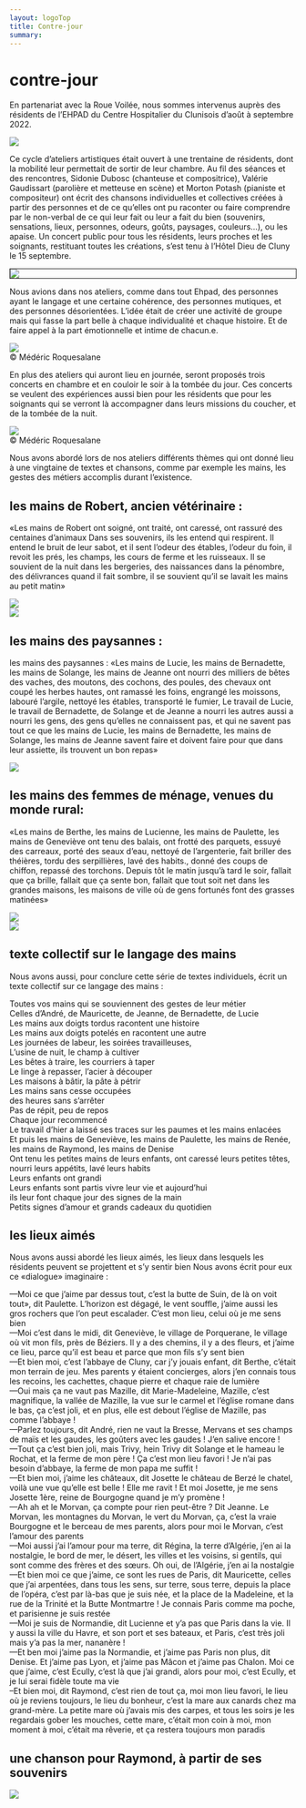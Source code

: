 ```yaml
---
layout: logoTop
title: Contre-jour
summary: 
---
```

<h1>contre-jour</h1>

<p class="intro-text">En partenariat avec la Roue Voilée, nous sommes intervenus auprès des résidents de l’EHPAD du Centre Hospitalier du Clunisois d’août à septembre 2022.</p>
<div class="center-big-block">
<img src="https://res.cloudinary.com/dnxcesebo/image/upload/q_auto,f_auto/v1663763436/panorama-concert_htfoeh.jpg">
</div>
 
<p class="intro-text">Ce cycle d’ateliers artistiques était ouvert à une trentaine de résidents, dont la mobilité leur permettait de sortir de leur chambre. Au fil des séances et des rencontres, Sidonie Dubosc (chanteuse et compositrice), Valérie Gaudissart (parolière et metteuse en scène) et Morton Potash (pianiste et compositeur) ont écrit des chansons individuelles et collectives créées à partir des  personnes et de ce qu’elles ont pu raconter ou faire comprendre par le non-verbal de ce qui leur fait ou leur a fait du bien (souvenirs, sensations, lieux, personnes, odeurs, goûts, paysages, couleurs…), ou les apaise. Un concert public pour tous les résidents, leurs proches et les soignants, restituant toutes les créations, s’est tenu à l’Hôtel Dieu de Cluny le 15 septembre.</p>
<div class="center-big-block" style="border: .1rem solid">
   <img src="https://res.cloudinary.com/dnxcesebo/image/upload/q_auto,f_auto/v1662204404/contrejour-flyer_u0k4ii.jpg">
</div>


 <p class="intro-text">Nous avions dans nos ateliers, comme dans tout Ehpad, des personnes ayant le langage et une certaine cohérence, des personnes mutiques, et des personnes désorientées. L’idée était de créer une activité de groupe mais qui fasse la part belle à chaque individualité et chaque histoire. Et de faire appel à la part émotionnelle et intime de chacun.e. 
 </p>

<div class="center-max600-block">
   <img src="https://res.cloudinary.com/dnxcesebo/image/upload/q_auto,f_auto/v1662205620/P1010015_800_bht29k.png">
   <figcaption class="figCap">© Médéric Roquesalane</figcaption>
</div>

<p class="intro-text">En plus des ateliers qui auront lieu en journée, seront proposés trois concerts en chambre et en couloir le soir à la tombée du jour. Ces concerts se veulent des expériences aussi bien pour les résidents que pour les soignants qui se verront là accompagner dans leurs missions du coucher, et de la tombée de la nuit.</p>
<div class="center-big-block"><img src="https://res.cloudinary.com/dnxcesebo/image/upload/v1662205893/P1010066_1000px_bdilyb.jpg">
<figcaption class="figCap">© Médéric Roquesalane</figcaption>
</div>

<p class="intro-text">Nous avons abordé lors de nos ateliers différents thèmes qui ont donné lieu à une vingtaine de textes et chansons, comme par exemple les mains, les gestes des métiers accomplis durant l’existence. 
</p>

<h2>les mains de Robert, ancien vétérinaire : </h2>
<p class="intro-text">«Les mains de Robert ont soigné, ont traité, ont caressé, ont rassuré des centaines d’animaux
Dans ses souvenirs, ils les entend qui respirent.
Il entend le bruit de leur sabot, et il sent l’odeur des étables, l’odeur du foin, il revoit  les prés, les champs, les cours de ferme et les ruisseaux. Il se souvient de la nuit dans les bergeries, des naissances dans la pénombre, des délivrances quand il fait sombre, il se souvient qu’il se lavait les mains au petit matin»
</p>
<div class="center-big-block">
<img src="https://res.cloudinary.com/dnxcesebo/image/upload/q_auto,f_auto/v1663754669/les-mains-de-robertP1_cwin3z.jpg"><br>
<img src="https://res.cloudinary.com/dnxcesebo/image/upload/q_auto,f_auto/v1663754669/les-mains-de-robertP2_dvmj5k.jpg">
</div>

<h2>les mains des paysannes :</h2>
<p class="intro-text">les mains des paysannes : 
«Les mains de Lucie, les mains de Bernadette, les mains de Solange, les mains de Jeanne ont nourri des milliers de bêtes
des vaches, des moutons, des cochons, des poules, des chevaux
ont coupé les herbes hautes, ont ramassé les foins, engrangé les moissons, labouré l’argile, nettoyé les étables, transporté le fumier, 
Le travail de Lucie, le travail de Bernadette, de Solange et de Jeanne a nourri les autres aussi
a nourri les gens, des gens qu’elles ne connaissent pas, et qui ne savent pas tout ce que les mains de Lucie, les mains de Bernadette, les mains de Solange, les mains de Jeanne savent faire et doivent faire pour que dans leur assiette, ils trouvent un bon repas»
</p>
<div class="center-big-block">
<img src="https://res.cloudinary.com/dnxcesebo/image/upload/q_auto,f_auto/v1663756926/jeanne-viens-voir_enzrkc.jpg">
</div>

<h2>les mains des femmes de ménage, venues du monde rural:</h2>
<p class="intro-text">«Les mains de Berthe, les mains de Lucienne, les mains de Paulette, les mains de Geneviève ont tenu des balais, ont frotté des parquets, essuyé des carreaux, porté des seaux d’eau, nettoyé de l’argenterie, fait briller des théières, tordu des serpillières, lavé des habits., donné des coups de chiffon, repassé des torchons. 
Depuis tôt le matin jusqu’à tard le soir, fallait que ça brille, fallait que ça sente bon, fallait que tout soit net dans les grandes maisons, les maisons de ville où de gens fortunés font des grasses matinées»
</p>
<div class="center-big-block">
<img src="https://res.cloudinary.com/dnxcesebo/image/upload/q_auto,f_auto/v1663756348/ont-tenu-des-balaisP1_rqil7i.jpg"><br>
<img src="https://res.cloudinary.com/dnxcesebo/image/upload/q_auto,f_auto/v1663756348/ont-tenu-des-balaisP2_ekqk7g.jpg">
</div>

<h2>texte collectif sur le langage des mains</h2>
<p class="intro-text">Nous avons aussi, pour conclure cette série de textes individuels, écrit un texte collectif sur ce langage des mains :</p>
<p class="intro-text">
Toutes vos mains qui se souviennent des gestes de leur métier<br>
Celles d’André, de Mauricette, de Jeanne, de Bernadette, de Lucie<br>
Les mains aux doigts tordus racontent une histoire<br>
Les mains aux doigts potelés en racontent une autre<br>
Les journées de labeur, les soirées travailleuses, <br>
L’usine de nuit, le champ à cultiver<br>
Les bêtes à traire, les courriers à taper<br>
Le linge à repasser, l’acier à découper<br>
Les maisons à bâtir, la pâte à pétrir<br>
Les mains sans cesse occupées<br>
des heures sans s’arrêter<br>
Pas de répit, peu de repos <br>
Chaque jour recommencé<br>
Le travail d’hier a laissé ses traces sur les paumes et les mains enlacées<br>
Et puis les mains de Geneviève, les mains de Paulette, les mains de Renée, les mains de Raymond, les mains de Denise<br>
Ont tenu les petites mains de leurs enfants, ont caressé leurs petites têtes, nourri leurs appétits, lavé leurs habits<br>
Leurs enfants ont grandi<br>
Leurs enfants sont partis vivre leur vie et aujourd’hui<br>
ils leur font chaque jour des signes de la main<br>
Petits signes d’amour et grands cadeaux du quotidien<br>
</p>

<h2>les lieux aimés</h2>
<p class="intro-text">Nous avons aussi abordé les lieux aimés, les lieux dans lesquels les résidents peuvent se projettent et s’y sentir bien Nous avons écrit pour eux ce «dialogue» imaginaire : </p>
<p class="intro-text">
—Moi ce que j’aime par dessus tout, c’est la butte de Suin, de là on voit tout», dit Paulette. L’horizon est dégagé, le vent souffle, j’aime aussi les gros rochers que l’on peut escalader. C’est mon lieu, celui où je me sens bien<br>
—Moi c’est dans le midi, dit Geneviève, le village de Porquerane, le village où vit mon fils, près de Béziers. Il y a des chemins, il y a des fleurs, et j’aime ce lieu, parce qu’il est beau et parce que mon fils s’y sent bien<br>
—Et bien moi, c’est l’abbaye de Cluny, car j’y jouais enfant, dit Berthe, c’était mon terrain de jeu. Mes parents y étaient concierges, alors j’en connais tous les recoins, les cachettes, chaque pierre et chaque raie de lumière<br>
—Oui mais ça ne vaut pas Mazille, dit  Marie-Madeleine, Mazille, c’est magnifique, la vallée de Mazille, la vue sur le carmel et l’église romane dans le bas, ça c’est joli, et en plus, elle est debout l’église de Mazille, pas comme l’abbaye&nbsp;!<br>
—Parlez toujours, dit André, rien ne vaut la Bresse, Mervans et ses champs de maïs et les gaudes, les goûters avec les gaudes&nbsp;! J’en salive encore&nbsp;!<br>
—Tout ça c’est bien joli, mais Trivy, hein Trivy dit Solange et le hameau le Rochat, et la ferme de mon père&nbsp;! Ça c’est mon lieu favori&nbsp;! Je n’ai pas besoin d’abbaye, la ferme de mon papa me suffit&nbsp;!<br>
—Et bien moi, j’aime les châteaux, dit Josette le château de Berzé le chatel, voilà une vue qu’elle est belle&nbsp;! Elle me ravit&nbsp;! Et moi Josette, je me sens Josette 1ère, reine de Bourgogne quand je m’y promène&nbsp;!<br>
—Ah ah et le Morvan, ça compte pour rien peut-être ? Dit Jeanne. Le Morvan, les montagnes du Morvan, le vert du Morvan, ça, c’est la vraie Bourgogne et le berceau de mes parents, alors pour moi le Morvan, c’est l’amour des parents<br>
—Moi aussi j’ai l’amour pour ma terre, dit Régina, la terre d’Algérie, j’en ai la nostalgie, le bord de mer, le désert, les villes et les voisins, si gentils, qui sont comme des frères et des sœurs. Oh oui, de l’Algérie, j’en ai la nostalgie<br>
—Et bien moi ce que j’aime, ce sont les rues de Paris, dit Mauricette, celles que j’ai arpentées, dans tous les sens, sur terre, sous terre, depuis la place de l’opéra, c’est par là-bas que je suis née, et la place de la Madeleine, et la rue de la Trinité et la Butte Montmartre&nbsp;! Je connais Paris comme ma poche, et parisienne je suis restée<br>
—Moi je suis de Normandie, dit Lucienne et y’a pas que Paris dans la vie. Il y aussi la ville du Havre, et son port et ses bateaux, et Paris, c’est très joli mais y’a pas la mer, nananère&nbsp;!<br>
—Et ben moi j’aime pas la Normandie, et j’aime pas Paris non plus, dit Denise. Et j’aime pas Lyon, et j’aime pas Mâcon et j’aime pas Chalon. Moi ce que j’aime, c’est Ecully, c’est là que j’ai grandi, alors pour moi, c’est Ecully, et je lui serai fidèle toute ma vie<br>
–Et bien moi, dit Raymond, c’est rien de tout ça, moi mon lieu favori, le lieu où je reviens toujours, le lieu du bonheur, c’est la mare aux canards chez ma grand-mère. La petite mare où j’avais mis des carpes, et tous les soirs je les regardais gober les mouches, cette mare, c’était mon coin à moi, mon moment à moi, c’était ma rêverie, et ça restera toujours mon paradis
</p>

<h2>une chanson pour Raymond, à partir de ses souvenirs</h2> 
<div class="center-big-block">
<img src="https://res.cloudinary.com/dnxcesebo/image/upload/q_auto,f_auto/v1663762058/raymond-se-souvient_st8l4b.jpg">
</div>





